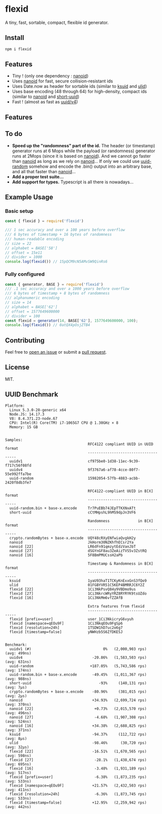 # flexid
A tiny, fast, sortable, compact, flexible id generator.

## Install

```sh
npm i flexid
```

## Features

  * Tiny ! (only one dependency : [nanoid](https://www.npmjs.com/package/nanoid))
  * Uses [nanoid](https://www.npmjs.com/package/nanoid) for fast, secure collision-resistant ids
  * Uses Date.now as header for sortable ids (similar to [ksuid](https://www.npmjs.com/package/ksuid) and [ulid](https://www.npmjs.com/package/ulid))
  * Uses base encoding (48 through 64) for high-density, compact ids (similar to [nanoid](https://www.npmjs.com/package/nanoid) and [short-uuid](https://www.npmjs.com/package/short-uuid))
  * Fast ! (almost as fast as [uuid/v4](https://www.npmjs.com/package/uuid))

## Features

## To do

  * **Speed up the "randomness" part of the id.**
The header (or timestamp) generator runs at 6 Mops while the payload (or randomness) generator runs at 2Mops (since it is based on [nanoid](https://www.npmjs.com/package/nanoid)). And we cannot go faster than [nanoid](https://www.npmjs.com/package/nanoid) as long as we rely on [nanoid](https://www.npmjs.com/package/nanoid)...
If only we could use [uuid-random](https://www.npmjs.com/package/uuid-random) somehow and encode the .bin() output into an arbitrary base, and all that faster than [nanoid](https://www.npmjs.com/package/nanoid)...
  * **Add a proper test suite...**
  * **Add support for types.**
Typescript is all there is nowadays...

## Example Usage

### Basic setup

```javascript
const { flexid } = require('flexid')

/// 1 sec accuracy and over a 100 years before overflow
/// 6 bytes of timestamp + 16 bytes of randomness
/// human-readable encoding
// size = 22
// alphabet = BASE['58']
// offset = 15e11
// divider = 1000
console.log(flexid()) // 15pQCM9cN5AMvSW9QinRs6
```

### Fully configured

```javascript
const { generator, BASE } = require('flexid')
/// .1 sec accuracy and over a 1000 years before overflow
/// 6 bytes of timestamp + 8 bytes of randomness
/// alphanumeric encoding
// size = 14
// alphabet = BASE['62']
// offset = 1577649600000
// divider = 100
const flexid = generator(14, BASE['62'], 1577649600000, 100);
console.log(flexid()) // 0atQX4pOsjZTB4
```

## Contributing

Feel free to [open an issue](https://github.com/jchook/uuid-random/issues) or submit a [pull request](https://github.com/jchook/uuid-random/pulls).

## License

MIT.

## UUID Benchmark  

    Platform:
      Linux 5.3.0-28-generic x64
      Node.JS: 14.17.3
      V8: 8.4.371.23-node.67
      CPU: Intel(R) Core(TM) i7-1065G7 CPU @ 1.30GHz × 8
      Memory: 15 GB
  
  
    Samples:
                                          RFC4122 compliant UUID in UUID format
                                          -------------------------------------
      uuidv1                              cf975be0-1d38-11ec-9c39-f717c56f08fd
      uuidv4                              9f3767a6-af78-4cce-80f7-55e992ffa7be
      uuid-random                         15982054-57fb-4883-acbb-2420f8db3fe7
                                                                               
                                          RFC4122-compliant UUID in B[X] format
                                          -------------------------------------
      uuid-random.bin + base-x.encode     Tr7PuEBb74JEpTTKXNxATt
      short-uuid                          cCtMHpshL9hMS9dpJn3VF6
                                                                               
                                          Randomness             in B[X] format
                                          -------------------------------------
      crypto.randomBytes + base-x.encode  UQY48cRXyENfwiaQvgkH2y
      nanoid                              JkHorm30NZKhfhECsr2Ya
      nanoid [22]                         LR6dFn91qmzytEdzVanJbT
      nanoid [27]                         dSGYnGF8au3ZeAizTVS5v3ZstRQ
      nanoid [16]                         5F8BmPMUCssH2aPb
                                                                               
                                          Timestamp & Randomness in B[X] format
                                          -------------------------------------
      ksuid                               1yaU93haT1TCKyKnExxGnS3fQo9
      ulid                                01FGBYVR51C5KEP4BMRRJC6Y2Z
      flexid [22]                         1Ci3NkPsvQ84y9VBDmo9us
      flexid [27]                         1Ci3NkrcWRyYRZ8RYRYK9tsUZdo
      flexid [16]                         1Ci3NkMm6vfZZAfB
                                                                               
                                          Extra features from flexid           
                                          -------------------------------------
      flexid [prefix=user]                user_1Ci3NkicryG6vyuh
      flexid [namespace=qEOu9F]           1Ci3NkqEOu9FgSp6
      flexid [resolution=24h]             1TSDW1hD7uc2o6g7
      flexid [timestamp=false]            yNWHzb5S6ZfDKESJ


    Benchmark:
      uuidv1 (#)                                 0%   (2,000,903 rps)   (avg: 499ns)
      uuidv4                                -20.86%   (1,583,503 rps)   (avg: 631ns)
      uuid-random                          +187.05%   (5,743,586 rps)   (avg: 174ns)
      uuid-random.bin + base-x.encode       -49.45%   (1,011,367 rps)   (avg: 988ns)
      short-uuid                               -93%     (140,131 rps)   (avg: 7μs)
      crypto.randomBytes + base-x.encode    -80.96%     (381,015 rps)   (avg: 2μs)
      nanoid                                +34.93%   (2,699,724 rps)   (avg: 370ns)
      nanoid [22]                            +0.73%   (2,015,570 rps)   (avg: 496ns)
      nanoid [27]                            -4.68%   (1,907,308 rps)   (avg: 524ns)
      nanoid [16]                           +34.38%   (2,688,825 rps)   (avg: 371ns)
      ksuid                                 -94.37%     (112,722 rps)   (avg: 8μs)
      ulid                                  -98.46%      (30,720 rps)   (avg: 32μs)
      flexid [22]                           -16.51%   (1,670,565 rps)   (avg: 598ns)
      flexid [27]                            -28.1%   (1,438,674 rps)   (avg: 695ns)
      flexid [16]                            -3.48%   (1,931,189 rps)   (avg: 517ns)
      flexid [prefix=user]                   -6.38%   (1,873,235 rps)   (avg: 533ns)
      flexid [namespace=qEOu9F]             +21.57%   (2,432,503 rps)   (avg: 411ns)
      flexid [resolution=24h]                -6.36%   (1,873,745 rps)   (avg: 533ns)
      flexid [timestamp=false]              +12.95%   (2,259,942 rps)   (avg: 442ns)


